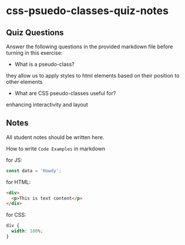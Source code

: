 # css-psuedo-classes-quiz-notes

## Quiz Questions

Answer the following questions in the provided markdown file before turning in this exercise:

- What is a pseudo-class?

they allow us to apply styles to html elements based on their position to other elements

- What are CSS pseudo-classes useful for?

enhancing interactivity and layout

## Notes

All student notes should be written here.

How to write `Code Examples` in markdown

for JS:

```javascript
const data = 'Howdy';
```

for HTML:

```html
<div>
  <p>This is text content</p>
</div>
```

for CSS:

```css
div {
  width: 100%;
}
```
